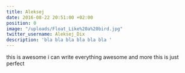 ```yaml
---
title: Aleksej
date: 2016-08-22 20:51:00 +02:00
position: 0
image: "/uploads/Float_Like%20a%20bird.jpg"
twitter_username: Aleksej_Dix
description: 'bla bla bla bla bla bla '
---
```


this is awesome i can write everything awesome and more this is just perfect